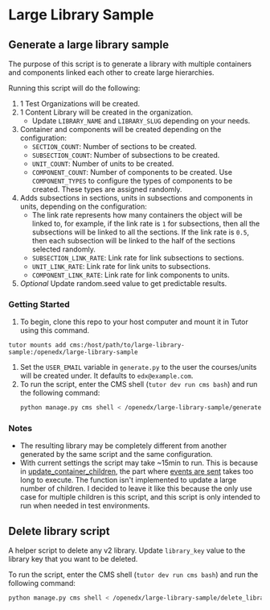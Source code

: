 # Large Library Sample


## Generate a large library sample

The purpose of this script is to generate a library with multiple containers and components linked each other to create large hierarchies.

Running this script will do the following:

1. 1 Test Organizations will be created.
2. 1 Content Library will be created in the organization.
    - Update `LIBRARY_NAME` and `LIBRARY_SLUG` depending on your needs.
3. Container and components will be created depending on the configuration:
    - `SECTION_COUNT`: Number of sections to be created.
    - `SUBSECTION_COUNT`: Number of subsections to be created.
    - `UNIT_COUNT`: Number of units to be created.
    - `COMPONENT_COUNT`: Number of components to be created. Use `COMPONENT_TYPES` to configure the types of components to be created. These types are assigned randomly.
4. Adds subsections in sections, units in subsections and components in units, depending on the configuration:
    - The link rate represents how many containers the object will be linked to, for example, if the link rate is `1` for subsections, then all the subsections will be linked to all the sections. If the link rate is `0.5`, then each subsection will be linked to the half of the sections selected randomly.
    - `SUBSECTION_LINK_RATE`: Link rate for link subsections to sections.
    - `UNIT_LINK_RATE`: Link rate for link units to subsections.
    - `COMPONENT_LINK_RATE`: Link rate for link components to units.
5. *Optional* Update random.seed value to get predictable results.

### Getting Started

1. To begin, clone this repo to your host computer and mount it in Tutor using this command.
```
tutor mounts add cms:/host/path/to/large-library-sample:/openedx/large-library-sample
```
1. Set the `USER_EMAIL` variable in `generate.py` to the user the courses/units will be created under. It defaults to `edx@example.com`.
1. To run the script, enter the CMS shell (`tutor dev run cms bash`) and run the following command:
    ```sh
    python manage.py cms shell < /openedx/large-library-sample/generate.py
    ```

### Notes

- The resulting library may be completely different from another generated by the same script and the same configuration.
- With current settings the script may take ~15min to run. This is because in [update_container_children](https://github.com/openedx/edx-platform/blob/25522efabc56dca64d34498ce18e912f10511962/openedx/core/djangoapps/content_libraries/api/containers.py#L469), the part where [events are sent](https://github.com/openedx/edx-platform/blob/25522efabc56dca64d34498ce18e912f10511962/openedx/core/djangoapps/content_libraries/api/containers.py#L516) takes too long to execute. The function isn't implemented to update a large number of children. I decided to leave it like this because the only use case for multiple children is this script, and this script is only intended to run when needed in test environments.


## Delete library script

A helper script to delete any v2 library. Update `library_key` value to the library key that you want to be deleted.


To run the script, enter the CMS shell (`tutor dev run cms bash`) and run the following command:
 ```sh
 python manage.py cms shell < /openedx/large-library-sample/delete_library_v2.py
 ```
